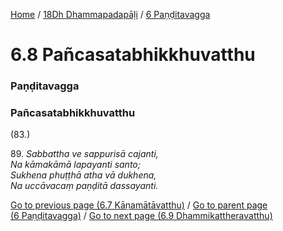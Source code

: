 
[Home](/) / [18Dh Dhammapadapāḷi](../../18Dh.md) / [6 Paṇḍitavagga](../6.md)

# 6.8 Pañcasatabhikkhuvatthu

### Paṇḍitavagga

### Pañcasatabhikkhuvatthu

(83.)

89\. _Sabbattha ve sappurisā cajanti,_  
_Na kāmakāmā lapayanti santo;_  
_Sukhena phuṭṭhā atha vā dukhena,_  
_Na uccāvacaṃ paṇḍitā dassayanti._  


[Go to previous page (6.7 Kāṇamātāvatthu)](6.7.md) / [Go to parent page (6 Paṇḍitavagga)](../6.md) / [Go to next page (6.9 Dhammikattheravatthu)](6.9.md)


